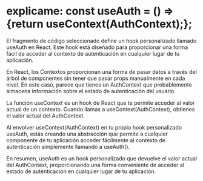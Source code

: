 # explicame: const useAuth = () => {return useContext(AuthContext);};

El fragmento de código seleccionado define un hook personalizado llamado useAuth en React. Este hook está diseñado para proporcionar una forma fácil de acceder al contexto de autenticación en cualquier lugar de tu aplicación.

En React, los Contextos proporcionan una forma de pasar datos a través del árbol de componentes sin tener que pasar props manualmente en cada nivel. En este caso, parece que tienes un AuthContext que probablemente almacena información sobre el estado de autenticación del usuario.

La función useContext es un hook de React que te permite acceder al valor actual de un contexto. Cuando llamas a useContext(AuthContext), obtienes el valor actual del AuthContext.

Al envolver useContext(AuthContext) en tu propio hook personalizado useAuth, estás creando una abstracción que permite a cualquier componente de tu aplicación acceder fácilmente al contexto de autenticación simplemente llamando a useAuth().

En resumen, useAuth es un hook personalizado que devuelve el valor actual del AuthContext, proporcionando una forma conveniente de acceder al estado de autenticación en cualquier lugar de tu aplicación.
